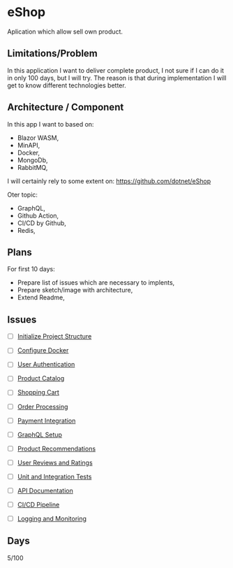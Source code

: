 # eShop

Aplication which allow sell own product.

## Limitations/Problem

In this application I want to deliver complete product, I not sure if I can do it in only 100 days, but I will try.
The reason is that during implementation I will get to know different technologies better.

## Architecture / Component

In this app I want to based on:
- Blazor WASM,
- MinAPI,
- Docker,
- MongoDb,
- RabbitMQ,

I will certainly rely to some extent on: https://github.com/dotnet/eShop

Oter topic:
- GraphQL,
- Github Action,
- CI/CD by Github,
- Redis,

## Plans

For first 10 days:
- Prepare list of issues which are necessary to implents,
- Prepare sketch/image with architecture,
- Extend Readme,

## Issues

- [ ] [Initialize Project Structure](https://github.com/MateuszHamera/eShop/issues/1)
- [ ] [Configure Docker](https://github.com/MateuszHamera/eShop/issues/2)
- [ ] [User Authentication](https://github.com/MateuszHamera/eShop/issues/3)
- [ ] [Product Catalog](https://github.com/MateuszHamera/eShop/issues/4)
- [ ] [Shopping Cart](https://github.com/MateuszHamera/eShop/issues/5)
- [ ] [Order Processing](https://github.com/MateuszHamera/eShop/issues/6)
- [ ] [Payment Integration](https://github.com/MateuszHamera/eShop/issues/7)
- [ ] [GraphQL Setup](https://github.com/MateuszHamera/eShop/issues/8)
- [ ] [Product Recommendations](https://github.com/MateuszHamera/eShop/issues/9)
- [ ] [User Reviews and Ratings](https://github.com/MateuszHamera/eShop/issues/10)
- [ ] [Unit and Integration Tests](https://github.com/MateuszHamera/eShop/issues/11)
- [ ] [API Documentation](https://github.com/MateuszHamera/eShop/issues/12)
- [ ] [CI/CD Pipeline](https://github.com/MateuszHamera/eShop/issues/13)
- [ ] [Logging and Monitoring](https://github.com/MateuszHamera/eShop/issues/14)


## Days

5/100
